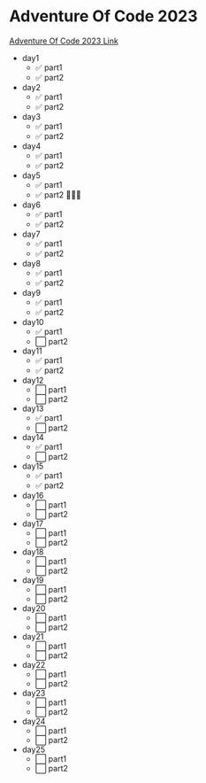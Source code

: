 # Adventure Of Code 2023

[Adventure Of Code 2023 Link](https://adventofcode.com/2023)

- day1
  - ✅ part1
  - ✅ part2
- day2
  - ✅ part1
  - ✅ part2
- day3
  - ✅ part1
  - ✅ part2
- day4
  - ✅ part1
  - ✅ part2
- day5
  - ✅ part1
  - ✅ part2 🫠🫠🫠
- day6
  - ✅ part1
  - ✅ part2
- day7
  - ✅ part1
  - ✅ part2
- day8
  - ✅ part1
  - ✅ part2
- day9
  - ✅ part1
  - ✅ part2
- day10
  - ✅ part1
  - ⬜️ part2
- day11
  - ✅ part1
  - ✅ part2
- day12
  - ⬜️ part1
  - ⬜️ part2
- day13
  - ✅ part1
  - ⬜️ part2
- day14
  - ✅ part1
  - ⬜️ part2
- day15
  - ✅ part1
  - ✅ part2
- day16
  - ⬜️ part1
  - ⬜️ part2
- day17
  - ⬜️ part1
  - ⬜️ part2
- day18
  - ⬜️ part1
  - ⬜️ part2
- day19
  - ⬜️ part1
  - ⬜️ part2
- day20
  - ⬜️ part1
  - ⬜️ part2
- day21
  - ⬜️ part1
  - ⬜️ part2
- day22
  - ⬜️ part1
  - ⬜️ part2
- day23
  - ⬜️ part1
  - ⬜️ part2
- day24
  - ⬜️ part1
  - ⬜️ part2
- day25
  - ⬜️ part1
  - ⬜️ part2